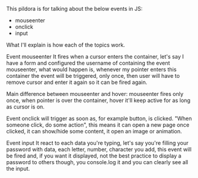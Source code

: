 This pildora is for talking about the below events in JS:
- mouseenter
- onclick
- input

What I'll explain is how each of the topics work.

Event mouseenter
It fires when a cursor enters the container, let's say I have a form and configured the username of containing the event mouseenter, what would happen is, whenever my pointer enters this container the event will be triggered, only once, then user will have to remove cursor and enter it again so it can be fired again.

Main difference between mouseenter and hover:
mouseenter fires only once, when pointer is over the container, hover it'll keep active for as long as cursor is on.

Event onclick
will trigger as soon as, for example button, is clicked. "When someone click, do some action", this means it can open a new page once clicked, it can show/hide some content, it open an image or animation.

Event input
It react to each data you're typing, let's say you're filling your password with data, each letter, number, character you add, this event will be fired and, if you want it displayed, not the best practice to display a password to others though, you console.log it and you can clearly see all the input.
